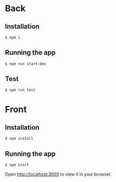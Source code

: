 # Back
## Installation

```bash
$ npm i
```

## Running the app

```bash
$ npm run start:dev
```

## Test

```bash
$ npm run test
```

# Front

## Installation

```bash
$ npm install
```

## Running the app

```bash
$ npm start
```

Open [http://localhost:3000](http://localhost:3000) to view it in your browser.